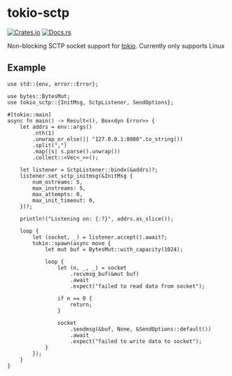 # tokio-sctp

[![Crates.io][crates-badge]][crates-url]
[![Docs.rs][docs-badge]][docs-url]

[crates-url]: https://crates.io/crates/tokio-sctp
[crates-badge]: https://img.shields.io/crates/v/tokio-sctp.svg
[docs-badge]: https://docs.rs/left-right/badge.svg
[docs-url]: https://docs.rs/tokio-sctp

Non-blocking SCTP socket support for [tokio](https://github.com/tokio-rs/tokio). Currently only supports Linux

## Example

```rust,no_run
use std::{env, error::Error};

use bytes::BytesMut;
use tokio_sctp::{InitMsg, SctpListener, SendOptions};

#[tokio::main]
async fn main() -> Result<(), Box<dyn Error>> {
    let addrs = env::args()
        .nth(1)
        .unwrap_or_else(|| "127.0.0.1:8080".to_string())
        .split(",")
        .map(|s| s.parse().unwrap())
        .collect::<Vec<_>>();

    let listener = SctpListener::bindx(&addrs)?;
    listener.set_sctp_initmsg(&InitMsg {
        num_ostreams: 5,
        max_instreams: 5,
        max_attempts: 0,
        max_init_timeout: 0,
    })?;

    println!("Listening on: {:?}", addrs.as_slice());

    loop {
        let (socket, _) = listener.accept().await?;
        tokio::spawn(async move {
            let mut buf = BytesMut::with_capacity(1024);

            loop {
                let (n, _, _) = socket
                    .recvmsg_buf(&mut buf)
                    .await
                    .expect("failed to read data from socket");

                if n == 0 {
                    return;
                }

                socket
                    .sendmsg(&buf, None, &SendOptions::default())
                    .await
                    .expect("failed to write data to socket");
            }
        });
    }
}
```
